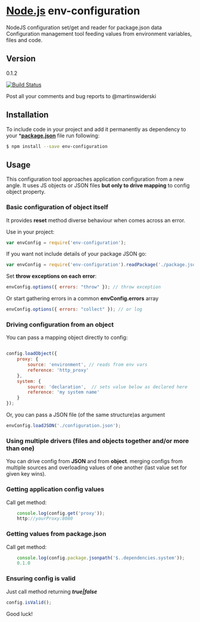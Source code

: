 # [Node.js](https://nodejs.org/en/) env-configuration

NodeJS configuration set/get and reader for package.json data
Configuration management tool feeding values from environment variables, files and code.

## Version
0.1.2


[![Build Status](https://travis-ci.org/martinswiderski/env-configuration.svg?branch=master)](https://travis-ci.org/martinswiderski/env-configuration)

Post all your comments and bug reports to @martinswiderski

## Installation

To include code in your project and add it permanently as dependency to your ***[package.json](]package.json)** file run following:
```bash
$ npm install --save env-configuration
```

## Usage

This configuration tool approaches application configuration from a new angle.
It uses JS objects or JSON files **but only to drive mapping** to config object property.

### Basic configuration of object itself

It provides **reset** method diverse behaviour when comes across an error. 

Use in your project:
```javascript
var envConfig = require('env-configuration');
```
If you want not include details of your package JSON go:

```javascript
var envConfig = require('env-configuration').readPackage('./package.json');
```

Set **throw exceptions on each error**:

```javascript
envConfig.options({ errors: "throw" }); // throw exception
```
Or start gathering errors in a common **envConfig.errors** array

```javascript
envConfig.options({ errors: "collect" }); // or log
```

### Driving configuration from an object

You can pass a mapping object directly to config:

```javascript

config.loadObject({
    proxy: {
        source: 'environment', // reads from env vars
        reference: 'http_proxy'
    },
    system: {
        source: 'declaration',  // sets value below as declared here
        reference: 'my system name'
    }
});
```
Or, you can pass a JSON file (of the same structure)as argument

```javascript
envConfig.loadJSON('./configuration.json');
```

### Using multiple drivers (files and objects together and/or more than one)

You can drive config from **JSON** and from **object**. merging configs from multiple sources and overloading values of one another (last value set for given key wins).

### Getting application config values

Call get method:

```javascript
    console.log(config.get('proxy'));
    http://yourProxy:8080
```

### Getting values from package.json

Call get method:

```javascript
    console.log(config.package.jsonpath('$..dependencies.system'));
    0.1.0
```

### Ensuring config is valid

Just call method returning ***true|false***

```javascript
config.isValid();
```

Good luck!
